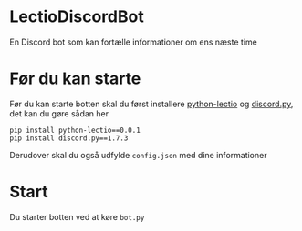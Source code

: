 # LectioDiscordBot
En Discord bot som kan fortælle informationer om ens næste time

# Før du kan starte
Før du kan starte botten skal du først installere [python-lectio](https://github.com/jona799t/python-lectio) og [discord.py](https://github.com/Rapptz/discord.py), det kan du gøre sådan her
```
pip install python-lectio==0.0.1
pip install discord.py==1.7.3
```
Derudover skal du også udfylde ``config.json`` med dine informationer

# Start
Du starter botten ved at køre ``bot.py``
